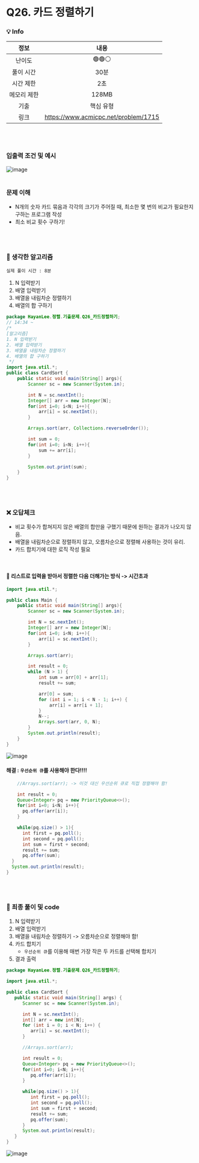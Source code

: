 # Q26. 카드 정렬하기

### 💡 Info

|   정보    |                  내용                  |
|:-------:|:------------------------------------:|
|   난이도   |                🟢🟢⚪                 |
|  풀이 시간  |                 30분                  | 
|  시간 제한  |                  2초                  |
| 메모리 제한  |                128MB                 |
|   기출    |                핵심 유형                 |
|    링크   | https://www.acmicpc.net/problem/1715 |

<br>
<br>

### 입출력 조건 및 예시
![image](https://github.com/hayannn/2L24-Algo-Study/assets/102213509/056005ce-fae0-412c-8fd9-5365a76c138d)
<br>
<br>

### 문제 이해
- N개의 숫자 카드 묶음과 각각의 크기가 주어질 때, 최소한 몇 번의 비교가 필요한지 구하는 프로그램 작성
- 최소 비교 횟수 구하기!
<br>
<br>


### 💭 생각한 알고리즘
```실제 풀이 시간 : 8분```
1. N 입력받기
2. 배열 입력받기
3. 배열을 내림차순 정렬하기
4. 배열의 합 구하기

```java
package HayanLee.정렬.기출문제.Q26_카드정렬하기;
// 14:34 ~
/*
[알고리즘]
1. N 입력받기
2. 배열 입력받기
3. 배열을 내림차순 정렬하기
4. 배열의 합 구하기
 */
import java.util.*;
public class CardSort {
    public static void main(String[] args){
        Scanner sc = new Scanner(System.in);

        int N = sc.nextInt();
        Integer[] arr = new Integer[N];
        for(int i=0; i<N; i++){
            arr[i] = sc.nextInt();
        }

        Arrays.sort(arr, Collections.reverseOrder());

        int sum = 0;
        for(int i=0; i<N; i++){
            sum += arr[i];
        }

        System.out.print(sum);
    }
}

```

<br>
<br>

### ❌ 오답체크
- 비교 횟수가 합쳐지지 않은 배열의 합만을 구했기 때문에 원하는 결과가 나오지 않음.
- 배열을 내림차순으로 정렬하지 않고, 오름차순으로 정렬해 사용하는 것이 유리.
- 카드 합치기에 대한 로직 작성 필요

<br>

#### 🚀 리스트로 입력을 받아서 정렬한 다음 더해가는 방식 -> 시간초과
```java
import java.util.*;

public class Main {
    public static void main(String[] args){
        Scanner sc = new Scanner(System.in);

        int N = sc.nextInt();
        Integer[] arr = new Integer[N];
        for(int i=0; i<N; i++){
            arr[i] = sc.nextInt();
        }

        Arrays.sort(arr);

        int result = 0;
        while (N > 1) {
            int sum = arr[0] + arr[1];
            result += sum;

            arr[0] = sum;
            for (int i = 1; i < N - 1; i++) {
                arr[i] = arr[i + 1];
            }
            N--;
            Arrays.sort(arr, 0, N);
        }
        System.out.println(result);
    }
}
```
![image](https://github.com/hayannn/2L24-Algo-Study/assets/102213509/a437623a-6bdd-4f33-ac6a-30ad1a39e047)

#### 해결 : ```우선순위 큐```를 사용해야 한다!!!!
```java
    //Arrays.sort(arr); -> 이것 대신 우선순위 큐로 직접 정렬해야 함!

    int result = 0;
    Queue<Integer> pq = new PriorityQueue<>();
    for(int i=0; i<N; i++){
      pq.offer(arr[i]);
    }

    while(pq.size() > 1){
      int first = pq.poll();
      int second = pq.poll();
      int sum = first + second;
      result += sum;
      pq.offer(sum);
  }
  System.out.println(result);
}
```

<br>
<br>

### 💭 최종 풀이 및 code
1. N 입력받기
2. 배열 입력받기
3. 배열을 내림차순 정렬하기 -> 오름차순으로 정렬해야 함!
4. 카드 합치기
    - ```우선순위 큐```를 이용해 매번 가장 작은 두 카드를 선택해 합치기
5. 결과 출력

```java
package HayanLee.정렬.기출문제.Q26_카드정렬하기;

import java.util.*;

public class CardSort {
   public static void main(String[] args) {
      Scanner sc = new Scanner(System.in);

      int N = sc.nextInt();
      int[] arr = new int[N];
      for (int i = 0; i < N; i++) {
         arr[i] = sc.nextInt();
      }

      //Arrays.sort(arr);

      int result = 0;
      Queue<Integer> pq = new PriorityQueue<>();
      for(int i=0; i<N; i++){
         pq.offer(arr[i]);
      }

      while(pq.size() > 1){
         int first = pq.poll();
         int second = pq.poll();
         int sum = first + second;
         result += sum;
         pq.offer(sum);
      }
      System.out.println(result);
   }
}


```
![image](https://github.com/hayannn/2L24-Algo-Study/assets/102213509/e49e4395-19e8-4e8d-9d43-13992beda7c9)

